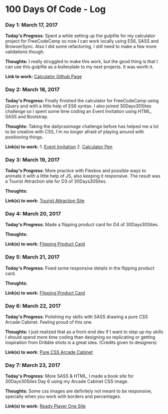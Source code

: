 # 100 Days Of Code - Log

### Day 1: March 17, 2017

**Today's Progress**: Spent a while setting up the gulpfile for my calculator project for FreeCodeCamp so now I can work locally using ES6, SASS and BrowserSync. Also I did some refactoring, I still need to make a few more validations though.

**Thoughts:** I really struggled to make this work, but the good thing is that I can use this gulpfile as a boilerplate to my next projects. It was worth it.

**Link to work:** [Calculator Github Page](https://github.com/gilsjhonny/retro-js-calculator)

### Day 2: March 18, 2017

**Today's Progress**: Finally finished the calculator for FreeCodeCamp using jQuery and with a little help of ES6 syntax. I also joined 30Days30Sites challenge so I spent some time coding an Event Invitation using HTML, SASS and Bootstrap.

**Thoughts:** Taking the dailycssimage challenge before has helped me a lot to be creative with CSS, I'm no longer afraid of playing around with positioning things.

**Link(s) to work:** 1. [Event Invitation](http://codepen.io/gilsjhonny/full/evyewX/)
2. [Calculator Pen](http://codepen.io/gilsjhonny/full/EWvONx/)

### Day 3: March 19, 2017

**Today's Progress**: More practice with Flexbox and possible ways to animate it with a little help of JS, also keeping it responsive. The result was a Tourist Attraction site for D3 of 30Days30Sites.

**Thoughts:**

**Link(s) to work:** [Tourist Attraction Site](http://codepen.io/gilsjhonny/full/BWJqeN/)

### Day 4: March 20, 2017

**Today's Progress**: Made a flipping product card for D4 of 30Days30Sites.

**Thoughts:**

**Link(s) to work:** [Flipping Product Card](http://codepen.io/gilsjhonny/full/wJyNrZ/)

### Day 5: March 21, 2017

**Today's Progress**: Fixed some responsive details in the flipping product card.

**Thoughts:**

**Link(s) to work:** [Flipping Product Card](http://codepen.io/gilsjhonny/full/wJyNrZ/)

### Day 6: March 22, 2017

**Today's Progress**: Polishing my skills with SASS drawing a pure CSS Arcade Cabinet. Feeling proud of this one.

**Thoughts:** I just realized that as a front-end dev if I want to step up my skills I should spend more time coding than designing so replicating or getting inspiration from Dribble shots is a great idea. (Credits given to designers)

**Link(s) to work:** [Pure CSS Arcade Cabinet](http://codepen.io/gilsjhonny/full/xqjKzg/)

### Day 7: March 23, 2017

**Today's Progress**: More SASS & HTML, I made a book site for 30Days30Sites Day 6 using my Arcade Cabinet CSS image.

**Thoughts:** Some css images are definitely not meant to be responsive, specially when you work with borders and percentages.

**Link(s) to work:** [Ready Player One Site](http://codepen.io/gilsjhonny/full/PpeMyW/)
